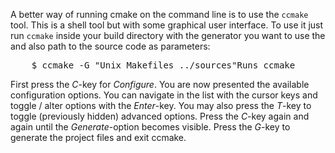 A better way of running cmake on the command line is to use the `ccmake` tool. This is a shell tool but with some graphical user interface. To use it just run `ccmake` inside your build directory with the generator you want to use the and also path to the source code as parameters:

<pre class="terminal bootcamp">
	<span class="codeline">$ ccmake -G "Unix Makefiles ../sources"<span>Runs ccmake</span></span>
</pre>

First press the *C*-key for *Configure*. You are now presented the available configuration options. You can navigate in the list with the cursor keys and toggle / alter options with the *Enter*-key. You may also press the *T*-key to toggle (previously hidden) advanced options. Press the *C*-key again and again until the *Generate*-option becomes visible. Press the *G*-key to generate the project files and exit ccmake.